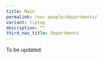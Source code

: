 ```yaml
---
title: Main
permalink: /our-people/departments/
variant: tiptap
description: ""
third_nav_title: Departments
---
```

<p>To be updated.</p>